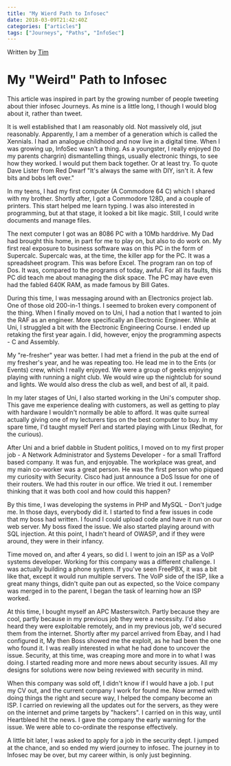 ```yaml
---
title: "My Wierd Path to Infosec"
date: 2018-03-09T21:42:40Z
categories: ["articles"]
tags: ["Journeys", "Paths", "InfoSec"]
---
```


Written by [Tim](authors/timwilkes)

# My "Weird" Path to Infosec

This article was inspired in part by the growing number of people tweeting about thier infosec Journeys. As mine is a little long, I though I would blog about it, rather than tweet.

It is well established that I am reasonably old. Not massively old, jsut reasonably. Apparently, I am a member of a generation which is called the Xennials. I had an analogue childhood and now live in a digital time. When I was growing up, InfoSec wasn't a thing. As a youngster, I really enjoyed (to my parents chargrin) dismantelling things, usually electronic things, to see how they worked. I would put them back together. Or at least try. To quote Dave Lister from Red Dwarf "It's always the same with DIY, isn't it. A few bits and bobs left over."

In my teens, I had my first computer (A Commodore 64 C) which I shared with my brother. Shortly after, I got a Commodore 128D, and a couple of printers. This start helped me learn typing. I was also interested in programming, but at that stage, it looked a bit like magic. Still, I could write documents and manage files.

The next computer I got was an 8086 PC with a 10Mb harddrive. My Dad had brought this home, in part for me to play on, but also to do work on. My first real exposure to business software was on this PC in the form of Supercalc. Supercalc was, at the time, the killer app for the PC. It was a spreadsheet program. This was before Excel. The program ran on top of Dos. It was, compared to the programs of today, awful. For all its faults, this PC did teach me about managing the disk space. The PC may have even had the fabled 640K RAM, as made famous by Bill Gates.

During this time, I was messaging around with an Electronics project lab. One of those old 200-in-1 things. I seemed to broken every component of the thing. When I finally moved on to Uni, I had a notion that I wanted to join the RAF as an engineer. More specifically an Electronic Engineer. While at Uni, I struggled a bit with the Electronic Engineering Course. I ended up retaking the first year again. I did, however, enjoy the programming aspects - C and Assembly.

My "re-fresher" year was better. I had met a friend in the pub at the end of my fresher's year, and he was repeating too. He lead me in to the Ents (or Events) crew, which I really enjoyed. We were a group of geeks enjoying playing with running a night club. We would wire up the nightclub for sound and lights. We would also dress the club as well, and best of all, it paid.

In my later stages of Uni, I also started working in the Uni's computer shop. This gave me experience dealing with customers, as well as getting to play with hardware I wouldn't normally be able to afford. It was quite surreal actually giving one of my lecturers tips on the best computer to buy. In my spare time, I'd taught myself Perl and started playing with Linux (Redhat, for the curious).

After Uni and a brief dabble in Student politics, I moved on to my first proper job - A Network Administrator and Systems Developer - for a small Trafford based company. It was fun, and enjoyable. The workplace was great, and my main co-worker was a great person. He was the first person who piqued my curiosity with Security. Cisco had just announce a DoS Issue for one of their routers. We had this router in our office. We tried it out. I remember thinking that it was both cool and how could this happen?

By this time, I was developing the systems in PHP and MySQL - Don't judge me. In those days, everybody did it. I started to find a few issues in code that my boss had written. I found I could upload code and have it run on our web server. My boss fixed the issue. We also started playing around with SQL injection. At this point, I hadn't heard of OWASP, and if they were around, they were in their infancy.

Time moved on, and after 4 years, so did I. I went to join an ISP as a VoIP systems developer. Working for this company was a different challenge. I was actually building a phone system. If you've seen FreePBX, it was a bit like that, except it would run multiple servers. The VoIP side of the ISP, like a great many things, didn't quite pan out as expected, so the Voice company was merged in to the parent, I began the task of learning how an ISP worked.

At this time, I bought myself an APC Masterswitch. Partly because they are cool, partly because in my previous job they were a necessity. I'd also heard they were exploitable remotely, and in my previous job, we'd secured them from the internet. Shortly after my parcel arrived from Ebay, and I had configured it, My then Boss showed me the exploit, as he had been the one who found it. I was really interested in what he had done to uncover the issue. Security, at this time, was creaping more and more in to what I was doing. I started reading more and more news about security issues. All my designs for solutions were now being reviewed with security in mind.

 When this company was sold off, I didn't know if I would have a job. I put my CV out, and the current company I work for found me. Now armed with doing things the right and secure way, I helped the company become an ISP. I carried on reviewing all the updates out for the servers, as they were on the internet and prime targets by "hackers". I carried on in this way, until Heartbleed hit the news. I gave the company the early warning for the issue. We were able to co-ordinate the response effectively.

 A little bit later, I was asked to apply for a job in the security dept. I jumped at the chance, and so ended my wierd journey to infosec. The journey in to Infosec may be over, but my career within, is only just beginning.
